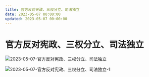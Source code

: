 ```yaml
---
title: 官方反对宪政、三权分立、司法独立
date: 2023-05-07 00:00:00
updated: 2023-05-07 00:00:00
---
```


# 官方反对宪政、三权分立、司法独立

![2023-05-07-官方反对宪政、三权分立、司法独立](assets/2023-05-07-官方反对宪政、三权分立、司法独立.jpeg)

![2023-05-07-官方反对宪政、三权分立、司法独立-1](assets/2023-05-07-官方反对宪政、三权分立、司法独立-1.jpeg)

